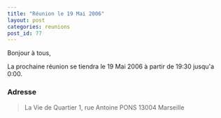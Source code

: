 ```yaml
---
title: "Réunion le 19 Mai 2006"
layout: post
categories: reunions
post_id: 77
---
```


Bonjour à tous,

La prochaine réunion se tiendra le 19 Mai 2006 à partir de 19:30 jusqu'a 0:00. 


### Adresse ###

> La Vie de Quartier
> 1, rue Antoine PONS
> 13004 Marseille
